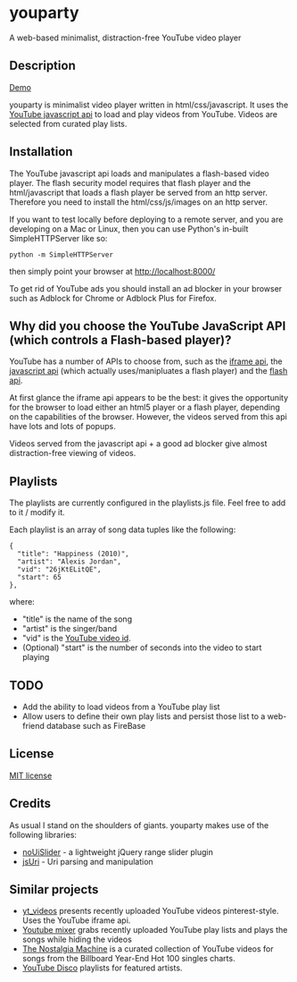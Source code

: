 # youparty

A web-based minimalist, distraction-free YouTube video player

## Description

[Demo](http://robertmaldon.github.io/demo/youparty/)

youparty is minimalist video player written in html/css/javascript. It uses the [YouTube javascript api](https://developers.google.com/youtube/js_api_reference) to load and play videos from YouTube. Videos are selected from curated play lists.

## Installation

The YouTube javascript api loads and manipulates a flash-based video player. The flash security model requires that flash player and the html/javascript that loads a flash player be served from an http server. Therefore you need to install the html/css/js/images on an http server.

If you want to test locally before deploying to a remote server, and you are developing on a Mac or Linux, then you can use Python's in-built SimpleHTTPServer like so:

    python -m SimpleHTTPServer

then simply point your browser at [http://localhost:8000/](http://localhost:8000/)

To get rid of YouTube ads you should install an ad blocker in your browser such as Adblock for Chrome or Adblock Plus for Firefox.

## Why did you choose the YouTube JavaScript API (which controls a Flash-based player)?

YouTube has a number of APIs to choose from, such as the [iframe api](https://developers.google.com/youtube/iframe_api_reference), the [javascript api](https://developers.google.com/youtube/js_api_reference) (which actually uses/manipluates a flash player) and the [flash api](https://developers.google.com/youtube/flash_api_reference).

At first glance the iframe api appears to be the best: it gives the opportunity for the browser to load either an html5 player or a flash player, depending on the capabilities of the browser. However, the videos served from this api have lots and lots of popups.

Videos served from the javascript api + a good ad blocker give almost distraction-free viewing of videos.

## Playlists

The playlists are currently configured in the playlists.js file. Feel free to add to it / modify it.

Each playlist is an array of song data tuples like the following:

    {
      "title": "Happiness (2010)",
      "artist": "Alexis Jordan",
      "vid": "26jKtELitQE",
      "start": 65
    },

where:
* "title" is the name of the song
* "artist" is the singer/band
* "vid" is the [YouTube video id](https://productforums.google.com/forum/#!topic/youtube/wv_aUD-QIvs).
* (Optional) "start" is the number of seconds into the video to start playing

## TODO

* Add the ability to load videos from a YouTube play list
* Allow users to define their own play lists and persist those list to a web-friend database such as FireBase

## License

[MIT license](LICENSE)

## Credits

As usual I stand on the shoulders of giants. youparty makes use of the following libraries:

* [noUiSlider](https://github.com/leongersen/noUiSlider/) - a lightweight jQuery range slider plugin
* [jsUri](https://github.com/derek-watson/jsUri) - Uri parsing and manipulation

## Similar projects

* [yt_videos](http://www.sitepoint.com/youtube-rails/) presents recently uploaded YouTube videos pinterest-style. Uses the YouTube iframe api.
* [Youtube mixer](https://github.com/kristopolous/ytmix) grabs recently uploaded YouTube play lists and plays the songs while hiding the videos
* [The Nostalgia Machine](http://thenostalgiamachine.com/) is a curated collection of YouTube videos for songs from the Billboard Year-End Hot 100 singles charts.
* [YouTube Disco](https://www.youtube.com/disco) playlists for featured artists.
